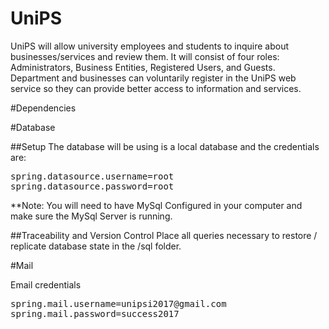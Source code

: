 # UniPS

UniPS will allow university employees and students to inquire about businesses/services and review them.  It will consist of four roles: Administrators, Business Entities, Registered Users, and Guests. Department and businesses can voluntarily register in the UniPS web service so they can provide better access to information and services.


#Dependencies

#Database

##Setup
The database will be using is a local database and the credentials are:
<pre>
spring.datasource.username=root
spring.datasource.password=root
</pre>

**Note: You will need to have MySql Configured in your computer and make sure the MySql Server is running.

##Traceability and Version Control
Place all queries necessary to restore / replicate database state in the /sql folder. 


#Mail

Email credentials
<pre>
spring.mail.username=unipsi2017@gmail.com
spring.mail.password=success2017
</pre